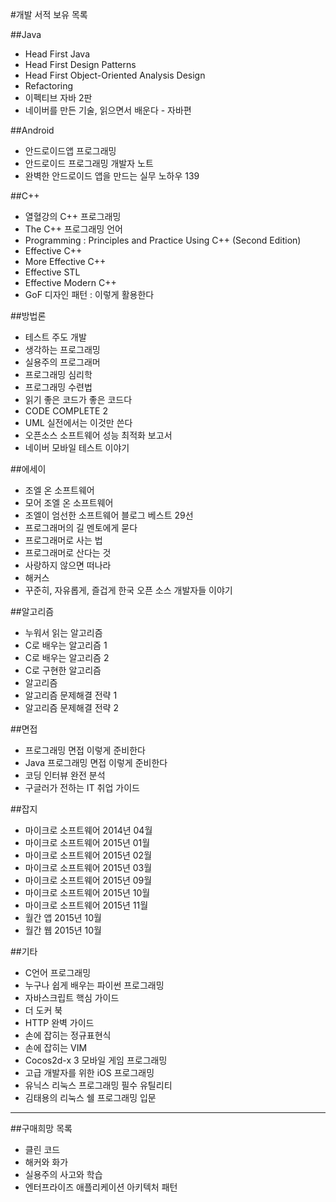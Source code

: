 #개발 서적 보유 목록

##Java
- Head First Java
- Head First Design Patterns
- Head First Object-Oriented Analysis Design
- Refactoring
- 이펙티브 자바 2판
- 네이버를 만든 기술, 읽으면서 배운다 - 자바편

##Android
- 안드로이드앱 프로그래밍
- 안드로이드 프로그래밍 개발자 노트
- 완벽한 안드로이드 앱을 만드는 실무 노하우 139

##C++
- 열혈강의 C++ 프로그래밍
- The C++ 프로그래밍 언어
- Programming : Principles and Practice Using C++ (Second Edition)
- Effective C++
- More Effective C++
- Effective STL
- Effective Modern C++
- GoF 디자인 패턴 : 이렇게 활용한다

##방법론
- 테스트 주도 개발
- 생각하는 프로그래밍
- 실용주의 프로그래머
- 프로그래밍 심리학
- 프로그래밍 수련법
- 읽기 좋은 코드가 좋은 코드다
- CODE COMPLETE 2
- UML 실전에서는 이것만 쓴다
- 오픈소스 소프트웨어 성능 최적화 보고서
- 네이버 모바일 테스트 이야기

##에세이
- 조엘 온 소프트웨어
- 모어 조엘 온 소프트웨어
- 조엘이 엄선한 소프트웨어 블로그 베스트 29선
- 프로그래머의 길 멘토에게 묻다
- 프로그래머로 사는 법
- 프로그래머로 산다는 것
- 사랑하지 않으면 떠나라
- 해커스
- 꾸준히, 자유롭게, 즐겁게 한국 오픈 소스 개발자들 이야기

##알고리즘
- 누워서 읽는 알고리즘
- C로 배우는 알고리즘 1
- C로 배우는 알고리즘 2
- C로 구현한 알고리즘
- 알고리즘
- 알고리즘 문제해결 전략 1
- 알고리즘 문제해결 전략 2

##면접
- 프로그래밍 면접 이렇게 준비한다
- Java 프로그래밍 면접 이렇게 준비한다
- 코딩 인터뷰 완전 분석
- 구글러가 전하는 IT 취업 가이드

##잡지
- 마이크로 소프트웨어 2014년 04월
- 마이크로 소프트웨어 2015년 01월
- 마이크로 소프트웨어 2015년 02월
- 마이크로 소프트웨어 2015년 03월
- 마이크로 소프트웨어 2015년 09월
- 마이크로 소프트웨어 2015년 10월
- 마이크로 소프트웨어 2015년 11월
- 월간 앱 2015년 10월
- 월간 웹 2015년 10월

##기타
- C언어 프로그래밍
- 누구나 쉽게 배우는 파이썬 프로그래밍
- 자바스크립트 핵심 가이드
- 더 도커 북
- HTTP 완벽 가이드
- 손에 잡히는 정규표현식
- 손에 잡히는 VIM
- Cocos2d-x 3 모바일 게임 프로그래밍
- 고급 개발자를 위한 iOS 프로그래밍
- 유닉스 리눅스 프로그래밍 필수 유틸리티
- 김태용의 리눅스 쉘 프로그래밍 입문

---

##구매희망 목록
- 클린 코드
- 해커와 화가
- 실용주의 사고와 학습
- 엔터프라이즈 애플리케이션 아키텍처 패턴
